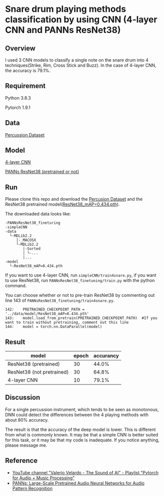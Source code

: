 # Snare drum playing methods classification by using CNN (4-layer CNN and PANNs ResNet38)
## Overview
I used  3 CNN models to classify a single note on the snare drum into 4 techniques(Strike, Rim, Cross Stick and Buzz). In the case of 4-layer CNN, the accuracy is 79.1%.

## Requirement
Python 3.8.3

Pytorch 1.9.1

## Data
[Percussion Dataset](http://www.mattprockup.com/percussion-dataset)

## Model
[4-layer CNN](https://github.com/musikalkemist/pytorchforaudio)

[PANNs ResNet38 (pretrained or not)](https://github.com/qiuqiangkong/audioset_tagging_cnn)

## Run
Please clone this repo and download the [Percusion Dataset](http://www.mattprockup.com/percussion-dataset) and the ResNet38 pretrained model([ResNet38_mAP=0.434.pth](https://zenodo.org/record/3987831#.YdbVTRPP23I)).

The downloaded data looks like:
~~~
-PANNsResNet38_fineturing
-simpleCNN
-data
  └-MDLib2.2
     |-_MACOSX
     └-MDLib2.2
        |-Sorted
        | └-...
        |...
-model
  └-ResNet38_mAP=0.434.pth
~~~
If you want to use 4-layer CNN, run `simpleCNN/train4snare.py`, if you want to use ResNet38, run `PANNsResNet38_finetuning/train.py` with the python command.

You can choose whether or not to pre-train ResNet38 by commenting out line 143 of `PANNsResNet38_finetuning/train4snare.py`.
~~~ 
142:    PRETRAINED_CHECKPOINT_PATH = '../data/model/ResNet38_mAP=0.434.pth'
143:    model.load_from_pretrain(PRETRAINED_CHECKPOINT_PATH)  #If you want to train without pretraining, comment out this line
144:    model = torch.nn.DataParallel(model)
~~~

## Result
|model|epoch|accurancy|
---|---|---
|ResNet38 (pretrained)|30|44.0%|
|ResNet38 (not pretrained)|30|64.8%|
|4-layer CNN|10|79.1%|

## Discussion
For a single percussion instrument, which tends to be seen as monotonous, DNN could detect the differences between the 4 playing methods with about 80% accuracy.

The result is that the accuracy of the deep model is lower. This is different from what is commonly known. It may be that a simple CNN is better suited for this task, or it may be that my code is inadequate. If you notice anything, please message me.

## Reference
- [YouTube channel "Valerio Velardo - The Sound of AI" - Playlist "Pytorch for Audio + Music Processing"](https://youtube.com/playlist?list=PL-wATfeyAMNoirN4idjev6aRu8ISZYVWm)
- [PANNs: Large-Scale Pretrained Audio Neural Networks for Audio Pattern Recognition](https://github.com/qiuqiangkong/audioset_tagging_cnn)
